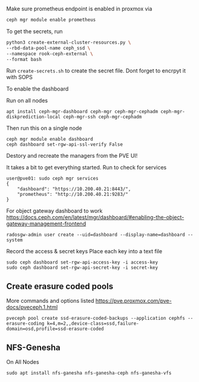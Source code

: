 Make sure prometheus endpoint is enabled in proxmox via 

```bash
ceph mgr module enable prometheus
```

To get the secrets, run
```bash
python3 create-external-cluster-resources.py \
--rbd-data-pool-name ceph_ssd \
--namespace rook-ceph-external \
--format bash
 ```

Run `create-secrets.sh` to create the secret file. Dont forget to encrpyt it with SOPS


To enable the dashboard

Run on all nodes
```
apt install ceph-mgr-dashboard ceph-mgr ceph-mgr-cephadm ceph-mgr-diskprediction-local ceph-mgr-ssh ceph-mgr-cephadm
```
Then run this on a single node
```
ceph mgr module enable dashboard
ceph dashboard set-rgw-api-ssl-verify False
```

Destory and recreate the managers from the PVE UI!

It takes a bit to get everything started.
Run to check for services
```
user@pve01: sudo ceph mgr services
{
    "dashboard": "https://10.200.40.21:8443/",
    "prometheus": "http://10.200.40.21:9283/"
}
```
For object gateway dashboard to work
https://docs.ceph.com/en/latest/mgr/dashboard/#enabling-the-object-gateway-management-frontend

```
radosgw-admin user create --uid=dashboard --display-name=dashboard --system
```
Record the access & secret keys
Place each key into a text file
```
sudo ceph dashboard set-rgw-api-access-key -i access-key
sudo ceph dashboard set-rgw-api-secret-key -i secret-key
```


## Create erasure coded pools
More commands and options listed
https://pve.proxmox.com/pve-docs/pveceph.1.html

```
pveceph pool create ssd-erasure-coded-backups --application cephfs --erasure-coding k=4,m=2,,device-class=ssd,failure-domain=osd,profile=ssd-erasure-coded
```

## NFS-Genesha

On All Nodes
```
sudo apt install nfs-ganesha nfs-ganesha-ceph nfs-ganesha-vfs
```